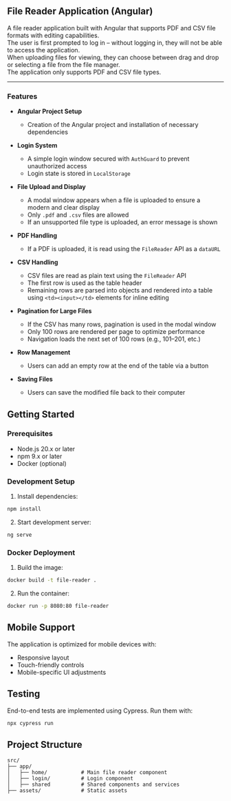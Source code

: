 ## File Reader Application (Angular)

A file reader application built with Angular that supports PDF and CSV file formats with editing capabilities.  
The user is first prompted to log in – without logging in, they will not be able to access the application.  
When uploading files for viewing, they can choose between drag and drop or selecting a file from the file manager.  
The application only supports PDF and CSV file types.

---

### Features

- **Angular Project Setup**
  - Creation of the Angular project and installation of necessary dependencies

- **Login System**
  - A simple login window secured with `AuthGuard` to prevent unauthorized access
  - Login state is stored in `LocalStorage`

- **File Upload and Display**
  - A modal window appears when a file is uploaded to ensure a modern and clear display
  - Only `.pdf` and `.csv` files are allowed
  - If an unsupported file type is uploaded, an error message is shown

- **PDF Handling**
  - If a PDF is uploaded, it is read using the `FileReader` API as a `dataURL`

- **CSV Handling**
  - CSV files are read as plain text using the `FileReader` API
  - The first row is used as the table header
  - Remaining rows are parsed into objects and rendered into a table using `<td><input></td>` elements for inline editing

- **Pagination for Large Files**
  - If the CSV has many rows, pagination is used in the modal window
  - Only 100 rows are rendered per page to optimize performance
  - Navigation loads the next set of 100 rows (e.g., 101–201, etc.)

- **Row Management**
  - Users can add an empty row at the end of the table via a button

- **Saving Files**
  - Users can save the modified file back to their computer



## Getting Started

### Prerequisites

- Node.js 20.x or later
- npm 9.x or later
- Docker (optional)

### Development Setup

1. Install dependencies:
```bash
npm install
```

2. Start development server:
```bash
ng serve
```


### Docker Deployment

1. Build the image:
```bash
docker build -t file-reader .
```

2. Run the container:
```bash
docker run -p 8080:80 file-reader
```

## Mobile Support

The application is optimized for mobile devices with:
- Responsive layout
- Touch-friendly controls
- Mobile-specific UI adjustments

## Testing

End-to-end tests are implemented using Cypress. Run them with:
```bash
npx cypress run
```

## Project Structure

```
src/
├── app/
│   ├── home/           # Main file reader component
│   ├── login/          # Login component 
│   ├── shared          # Shared components and services
├── assets/             # Static assets
```



